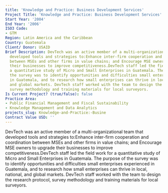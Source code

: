 ```yaml
---
title: 'Knowledge and Practice: Business Development Services'
Project Title: 'Knowledge and Practice: Business Development Services'
Start Year: '2004'
End Year: '2006'
ISO3 Code:
- GTM
Region: Latin America and the Caribbean
Country: Guatemala
Client/ Donor: USAID
Brief Description: DevTech was an active member of a multi-organizational team that
  developed tools and strategies to:Enhance inter-firm cooperation and coordination
  between MSEs and other firms in value chains; and Encourage MSE owners to upgrade
  their businesses to improve competitiveness.DevTech staff led the field work for
  a quantitative study of Micro and Small Enterprises in Guatemala. The purpose of
  the survey was to identify opportunities and difficulties small enterprises experienced
  in Guatemala, and to research how small enterprises can thrive in local, national,
  and global markets. DevTech staff worked with the team to design the research protocol,
  survey methodology and training materials for local surveyors.
Is Current Project? (true/false): false
Practice Area:
- Public Financial Management and Fiscal Sustainability
- Knowledge Management and Data Analytics
projects_slug: Knowledge-and-Practice:-Busine
Contract Value USD: ''
---
```


DevTech was an active member of a multi-organizational team that developed tools and strategies to:Enhance inter-firm cooperation and coordination between MSEs and other firms in value chains; and Encourage MSE owners to upgrade their businesses to improve competitiveness.DevTech staff led the field work for a quantitative study of Micro and Small Enterprises in Guatemala. The purpose of the survey was to identify opportunities and difficulties small enterprises experienced in Guatemala, and to research how small enterprises can thrive in local, national, and global markets. DevTech staff worked with the team to design the research protocol, survey methodology and training materials for local surveyors.